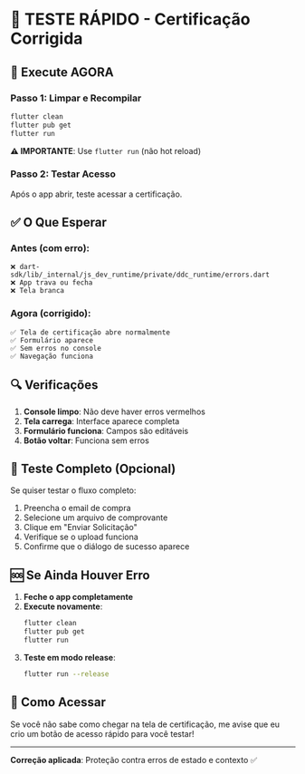 # 🧪 TESTE RÁPIDO - Certificação Corrigida

## 🚀 Execute AGORA

### Passo 1: Limpar e Recompilar
```bash
flutter clean
flutter pub get
flutter run
```

**⚠️ IMPORTANTE**: Use `flutter run` (não hot reload)

### Passo 2: Testar Acesso

Após o app abrir, teste acessar a certificação.

## ✅ O Que Esperar

### Antes (com erro):
```
❌ dart-sdk/lib/_internal/js_dev_runtime/private/ddc_runtime/errors.dart
❌ App trava ou fecha
❌ Tela branca
```

### Agora (corrigido):
```
✅ Tela de certificação abre normalmente
✅ Formulário aparece
✅ Sem erros no console
✅ Navegação funciona
```

## 🔍 Verificações

1. **Console limpo**: Não deve haver erros vermelhos
2. **Tela carrega**: Interface aparece completa
3. **Formulário funciona**: Campos são editáveis
4. **Botão voltar**: Funciona sem erros

## 🎯 Teste Completo (Opcional)

Se quiser testar o fluxo completo:

1. Preencha o email de compra
2. Selecione um arquivo de comprovante
3. Clique em "Enviar Solicitação"
4. Verifique se o upload funciona
5. Confirme que o diálogo de sucesso aparece

## 🆘 Se Ainda Houver Erro

1. **Feche o app completamente**
2. **Execute novamente**:
   ```bash
   flutter clean
   flutter pub get
   flutter run
   ```
3. **Teste em modo release**:
   ```bash
   flutter run --release
   ```

## 📱 Como Acessar

Se você não sabe como chegar na tela de certificação, me avise que eu crio um botão de acesso rápido para você testar!

---

**Correção aplicada**: Proteção contra erros de estado e contexto ✅
